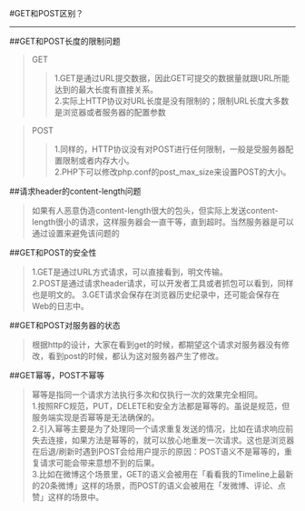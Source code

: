 #GET和POST区别？  
***

##GET和POST长度的限制问题
>  GET
>> 1.GET是通过URL提交数据，因此GET可提交的数据量就跟URL所能达到的最大长度有直接关系。   
>> 2.实际上HTTP协议对URL长度是没有限制的；限制URL长度大多数是浏览器或者服务器的配置参数 

> POST  
>>  1.同样的，HTTP协议没有对POST进行任何限制，一般是受服务器配置限制或者内存大小。  
>>  2.PHP下可以修改php.conf的post_max_size来设置POST的大小。  

##请求header的content-length问题
> 如果有人恶意伪造content-length很大的包头，但实际上发送content-length很小的请求，这样服务器会一直干等，直到超时。当然服务器是可以通过设置来避免该问题的  

##GET和POST的安全性
> 1.GET是通过URL方式请求，可以直接看到，明文传输。  
> 2.POST是通过请求header请求，可以开发者工具或者抓包可以看到，同样也是明文的。
> 3.GET请求会保存在浏览器历史纪录中，还可能会保存在Web的日志中。

##GET和POST对服务器的状态
> 根据http的设计，大家在看到get的时候，都期望这个请求对服务器没有修改，看到post的时候，都认为这对服务器产生了修改。

##GET幂等，POST不幂等
>幂等是指同一个请求方法执行多次和仅执行一次的效果完全相同。  
>1.按照RFC规范，PUT，DELETE和安全方法都是幂等的。虽说是规范，但服务端实现是否幂等是无法确保的。  
>2.引入幂等主要是为了处理同一个请求重复发送的情况，比如在请求响应前失去连接，如果方法是幂等的，就可以放心地重发一次请求。这也是浏览器在后退/刷新时遇到POST会给用户提示的原因：POST语义不是幂等的，重复请求可能会带来意想不到的后果。  
>3.比如在微博这个场景里，GET的语义会被用在「看看我的Timeline上最新的20条微博」这样的场景，而POST的语义会被用在「发微博、评论、点赞」这样的场景中。